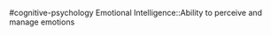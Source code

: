 #cognitive-psychology 
Emotional Intelligence::Ability to perceive and manage emotions
<!--SR:!2024-04-10,4,270-->